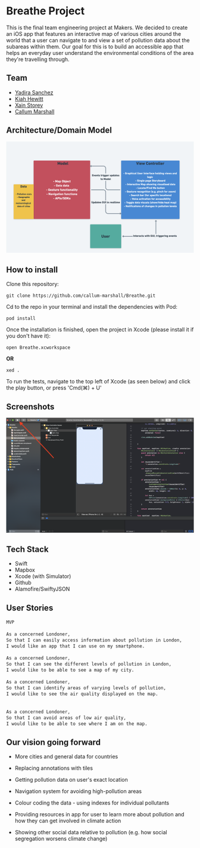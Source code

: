 # Breathe Project

This is the final team engineering project at Makers. We decided to create an iOS app that features an interactive map of various cities around the world that a user can navigate to and view a set of pollution data about the subareas within them. Our goal for this is to build an accessible app that helps an everyday user understand the environmental conditions of the area they're travelling through.

## Team

- [Yadira Sanchez](https://github.com/yadlra)
- [Kiah Hewitt](https://github.com/kiahjade)
- [Xain Storey](https://github.com/Xa1n)
- [Callum Marshall](https://github.com/callum-marshall)


## Architecture/Domain Model

![alt text](https://github.com/callum-marshall/Breathe/blob/master/MVC-Architecture.png)

## How to install

Clone this repository:
```
git clone https://github.com/callum-marshall/Breathe.git
```
Cd to the repo in your terminal and install the dependencies with Pod:
```
pod install
```
Once the installation is finished, open the project in Xcode (please install it if you don't have it):
```
open Breathe.xcworkspace
```
**OR**
```
xed .
```
To run the tests, navigate to the top left of Xcode (as seen below) and click the play button, or press 'Cmd(⌘) + U'

## Screenshots

![alt text](https://github.com/callum-marshall/Breathe/blob/master/Test_Instruction.png)


## Tech Stack

- Swift
- Mapbox
- Xcode (with Simulator)
- Github
- Alamofire/SwiftyJSON

## User Stories

```
MVP 

As a concerned Londoner,
So that I can easily access information about pollution in London,
I would like an app that I can use on my smartphone.

As a concerned Londoner,
So that I can see the different levels of pollution in London,
I would like to be able to see a map of my city.

As a concerned Londoner,
So that I can identify areas of varying levels of pollution,
I would like to see the air quality displayed on the map.


As a concerned Londoner,
So that I can avoid areas of low air quality,
I would like to be able to see where I am on the map.

```

## Our vision going forward

- More cities and general data for countries

- Replacing annotations with tiles

- Getting pollution data on user's exact location

- Navigation system for avoiding high-pollution areas

- Colour coding the data - using indexes for individual pollutants

- Providing resources in app for user to learn more about pollution and how they can get involved in climate action

- Showing other social data relative to pollution (e.g. how social segregation worsens climate change)
